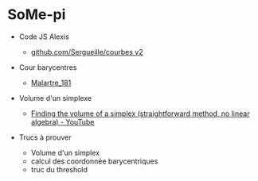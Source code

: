 # SoMe-pi

- Code JS Alexis
    - [github.com/Sergueille/courbes v2](https://github.com/Sergueille/courbes_v2)
- Cour barycentres
    - [Malartre_181](https://remnote-user-data.s3.amazonaws.com/WUTZaEHQBsdmHJbFBkMA0XZbzEthSdxilVl91v4m9eKUPiSo3BBkxNCkrGnyitYmxnbi9vX_tTG-RX5EAs0nwFPWPHhCNqRwsQXhoIM6dm3enmzkMKqO2R8uSpss4zHF.pdf) 
- Volume d'un simplexe
    - [Finding the volume of a simplex (straightforward method, no linear algebra) - YouTube](https://www.youtube.com/watch?v=o9hXjCpVB10)
    
  

- Trucs à prouver
    - Volume d'un simplex
    - calcul des coordonnée barycentriques
    - truc du threshold
  
